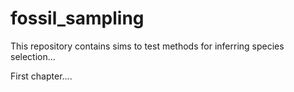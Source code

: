 # fossil_sampling
This repository contains sims to test methods for inferring species selection...

First chapter....

